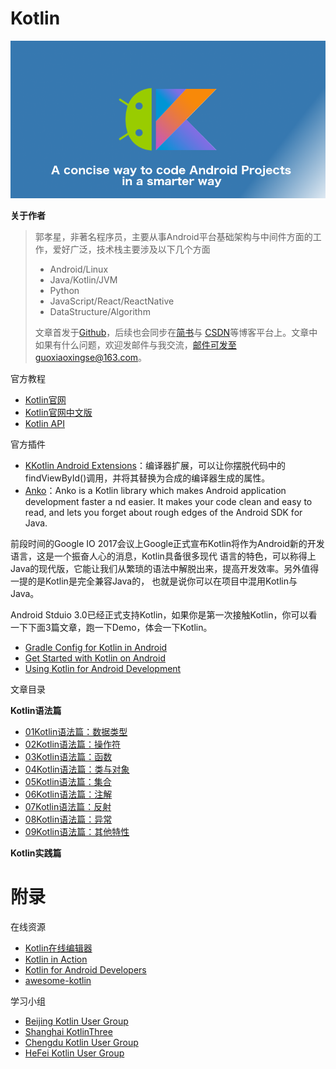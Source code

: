 # Kotlin

<img src="https://github.com/guoxiaoxing/kotlin/raw/master/art/kotlin_banner.png"/>

**关于作者**

>郭孝星，非著名程序员，主要从事Android平台基础架构与中间件方面的工作，爱好广泛，技术栈主要涉及以下几个方面
>
>- Android/Linux
>- Java/Kotlin/JVM
>- Python
>- JavaScript/React/ReactNative
>- DataStructure/Algorithm
>
>文章首发于[Github](https://github.com/guoxiaoxing)，后续也会同步在[简书](http://www.jianshu.com/users/66a47e04215b/latest_articles)与
[CSDN](http://blog.csdn.net/allenwells)等博客平台上。文章中如果有什么问题，欢迎发邮件与我交流，邮件可发至guoxiaoxingse@163.com。

官方教程

- [Kotlin官网](https://kotlinlang.org/)
- [Kotlin官网中文版](https://www.kotlincn.net/)
- [Kotlin API](https://kotlinlang.org/api/latest/jvm/stdlib/index.html)

官方插件

- [KKotlin Android Extensions](https://www.kotlincn.net/docs/tutorials/android-plugin.html)：编译器扩展，可以让你摆脱代码中的findViewById()调用，并将其替换为合成的编译器生成的属性。
- [Anko](https://github.com/kotlin/anko)：Anko is a Kotlin library which makes Android application development faster a nd easier. It makes your code clean and easy to read, and lets you forget about rough edges of the Android SDK for Java.

前段时间的Google IO 2017会议上Google正式宣布Kotlin将作为Android新的开发语言，这是一个振奋人心的消息，Kotlin具备很多现代
语言的特色，可以称得上Java的现代版，它能让我们从繁琐的语法中解脱出来，提高开发效率。另外值得一提的是Kotlin是完全兼容Java的，
也就是说你可以在项目中混用Kotlin与Java。

Android Stduio 3.0已经正式支持Kotlin，如果你是第一次接触Kotlin，你可以看一下下面3篇文章，跑一下Demo，体会一下Kotlin。

- [Gradle Config for Kotlin in Android](https://kotlinlang.org/docs/reference/using-gradle.html)
- [Get Started with Kotlin on Android]( https://developer.android.com/kotlin/get-started.html)
- [Using Kotlin for Android Development](https://kotlinlang.org/docs/reference/android-overview.html)

文章目录

**Kotlin语法篇**

- [01Kotlin语法篇：数据类型](https://github.com/guoxiaoxing/kotlin/blob/master/doc/Kotlin语法篇/01Kotlin语法篇：数据类型.md)
- [02Kotlin语法篇：操作符](https://github.com/guoxiaoxing/kotlin/blob/master/doc/Kotlin语法篇/02Kotlin语法篇：操作符.md])
- [03Kotlin语法篇：函数](https://github.com/guoxiaoxing/kotlin/blob/master/doc/Kotlin语法篇/03Kotlin语法篇：函数.md)
- [04Kotlin语法篇：类与对象](https://github.com/guoxiaoxing/kotlin/blob/master/doc/Kotlin语法篇/04Kotlin语法篇：类与对象.md)
- [05Kotlin语法篇：集合](https://github.com/guoxiaoxing/kotlin/blob/master/doc/Kotlin语法篇/05Kotlin语法篇：集合.md)
- [06Kotlin语法篇：注解](https://github.com/guoxiaoxing/kotlin/blob/master/doc/Kotlin语法篇/06Kotlin语法篇：注解.md)
- [07Kotlin语法篇：反射](https://github.com/guoxiaoxing/kotlin/blob/master/doc/Kotlin语法篇/007Kotlin语法篇：反射.md)
- [08Kotlin语法篇：异常](https://github.com/guoxiaoxing/kotlin/blob/master/doc/Kotlin语法篇/08Kotlin语法篇：异常.md)
- [09Kotlin语法篇：其他特性](https://github.com/guoxiaoxing/kotlin/blob/master/doc/Kotlin语法篇/09Kotlin语法篇：其他特性.md)

**Kotlin实践篇**




# 附录

在线资源

- [Kotlin在线编辑器](https://try.kotlinlang.org/#/Examples/Hello,%20world!/Simplest%20version/Simplest%20version.kt)
- [Kotlin in Action](https://www.manning.com/books/kotlin-in-action)
- [Kotlin for Android Developers](https://leanpub.com/kotlin-for-android-developers)
- [awesome-kotlin](https://github.com/KotlinBy/awesome-kotlin)

学习小组

- [Beijing Kotlin User Group](http://www.kotliner.cn/)
- [Shanghai KotlinThree](http://kotlinthree.github.io/)
- [Chengdu Kotlin User Group](https://www.kotliner.cn/chengdu/)
- [HeFei Kotlin User Group](http://weibo.com/kotlinhfug)
